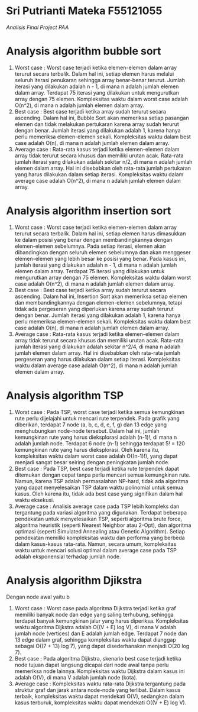 # Sri Putrianti Mateka F55121055
*Analisis Final Project PAA*

# Analysis algorithm bubble sort
1. Worst case : Worst case terjadi ketika elemen-elemen dalam array terurut secara terbalik. Dalam hal ini, setiap elemen harus melalui seluruh iterasi penukaran sehingga array benar-benar terurut. Jumlah iterasi yang dilakukan adalah n - 1, di mana n adalah jumlah elemen dalam array. Terdapat 75 iterasi yang dilakukan untuk mengurutkan array dengan 75 elemen. Kompleksitas waktu dalam worst case adalah O(n^2), di mana n adalah jumlah elemen dalam array.
2. Best case : Best case terjadi ketika array sudah terurut secara ascending. Dalam hal ini, Bubble Sort akan memeriksa setiap pasangan elemen dan tidak melakukan pertukaran karena array sudah terurut dengan benar. Jumlah iterasi yang dilakukan adalah 1, karena hanya perlu memeriksa elemen-elemen sekali. Kompleksitas waktu dalam best case adalah O(n), di mana n adalah jumlah elemen dalam array.
3. Average case : Rata-rata kasus terjadi ketika elemen-elemen dalam array tidak terurut secara khusus dan memiliki urutan acak. Rata-rata jumlah iterasi yang dilakukan adalah sekitar n/2, di mana n adalah jumlah elemen dalam array. Hal ini disebabkan oleh rata-rata jumlah pertukaran yang harus dilakukan dalam setiap iterasi. Kompleksitas waktu dalam average case adalah O(n^2), di mana n adalah jumlah elemen dalam array.

# Analysis algorithm insertion sort
1. Worst case : Worst case terjadi ketika elemen-elemen dalam array terurut secara terbalik. Dalam hal ini, setiap elemen harus dimasukkan ke dalam posisi yang benar dengan membandingkannya dengan elemen-elemen sebelumnya. Pada setiap iterasi, elemen akan dibandingkan dengan seluruh elemen sebelumnya dan akan menggeser elemen-elemen yang lebih besar ke posisi yang benar. Pada kasus ini, jumlah iterasi yang dilakukan adalah n - 1, di mana n adalah jumlah elemen dalam array. Terdapat 75 iterasi yang dilakukan untuk mengurutkan array dengan 75 elemen. Kompleksitas waktu dalam worst case adalah O(n^2), di mana n adalah jumlah elemen dalam array.
2. Best case : Best case terjadi ketika array sudah terurut secara ascending. Dalam hal ini, Insertion Sort akan memeriksa setiap elemen dan membandingkannya dengan elemen-elemen sebelumnya, tetapi tidak ada pergeseran yang diperlukan karena array sudah terurut dengan benar. Jumlah iterasi yang dilakukan adalah 1, karena hanya perlu memeriksa elemen-elemen sekali. Kompleksitas waktu dalam best case adalah O(n), di mana n adalah jumlah elemen dalam array.
3. Average case : Rata-rata kasus terjadi ketika elemen-elemen dalam array tidak terurut secara khusus dan memiliki urutan acak. Rata-rata jumlah iterasi yang dilakukan adalah sekitar n^2/4, di mana n adalah jumlah elemen dalam array. Hal ini disebabkan oleh rata-rata jumlah pergeseran yang harus dilakukan dalam setiap iterasi. Kompleksitas waktu dalam average case adalah O(n^2), di mana n adalah jumlah elemen dalam array.
   
# Analysis algorithm TSP
1. Worst case : Pada TSP, worst case terjadi ketika semua kemungkinan rute perlu dijelajahi untuk mencari rute terpendek. Pada grafik yang diberikan, terdapat 7 node (a, b, c, d, e, f, g) dan 13 edge yang menghubungkan node-node tersebut. Dalam hal ini, jumlah kemungkinan rute yang harus dieksplorasi adalah (n-1)!, di mana n adalah jumlah node. Terdapat 6 node (n-1) sehingga terdapat 5! = 120 kemungkinan rute yang harus dieksplorasi. Oleh karena itu, kompleksitas waktu dalam worst case adalah O((n-1)!), yang dapat menjadi sangat besar seiring dengan peningkatan jumlah node.
2. Best case : Pada TSP, best case terjadi ketika rute terpendek dapat ditemukan dengan cepat tanpa perlu mencari semua kemungkinan rute. Namun, karena TSP adalah permasalahan NP-hard, tidak ada algoritma yang dapat menyelesaikan TSP dalam waktu polinomial untuk semua kasus. Oleh karena itu, tidak ada best case yang signifikan dalam hal waktu eksekusi.
3. Average case : Analisis average case pada TSP lebih kompleks dan tergantung pada variasi algoritma yang digunakan. Terdapat beberapa pendekatan untuk menyelesaikan TSP, seperti algoritma brute force, algoritma heuristik (seperti Nearest Neighbor atau 2-Opt), dan algoritma optimasi (seperti Simulated Annealing atau Genetic Algorithm). Setiap pendekatan memiliki kompleksitas waktu dan performa yang berbeda dalam kasus-kasus rata-rata. Namun, secara umum, kompleksitas waktu untuk mencari solusi optimal dalam average case pada TSP adalah eksponensial terhadap jumlah node.
   
# Analysis algorithm Djikstra 
Dengan node awal yaitu b
1. Worst case : Worst case pada algoritma Dijkstra terjadi ketika graf memiliki banyak node dan edge yang saling terhubung, sehingga terdapat banyak kemungkinan jalur yang harus diperiksa. Kompleksitas waktu algoritma Dijkstra adalah O((V + E) log V), di mana V adalah jumlah node (vertices) dan E adalah jumlah edge. Terdapat 7 node dan 13 edge dalam graf, sehingga kompleksitas waktu dapat dianggap sebagai O((7 + 13) log 7), yang dapat disederhanakan menjadi O(20 log 7).
2. Best case : Pada algoritma Dijkstra, skenario best case terjadi ketika node tujuan dapat langsung dicapai dari node awal tanpa perlu memeriksa node lainnya. Kompleksitas waktu Dijkstra dalam kasus ini adalah O(V), di mana V adalah jumlah node (kota).
3. Average case : Kompleksitas waktu rata-rata Dijkstra tergantung pada struktur graf dan jarak antara node-node yang terlibat. Dalam kasus terbaik, kompleksitas waktu dapat mendekati O(V), sedangkan dalam kasus terburuk, kompleksitas waktu dapat mendekati O((V + E) log V).
